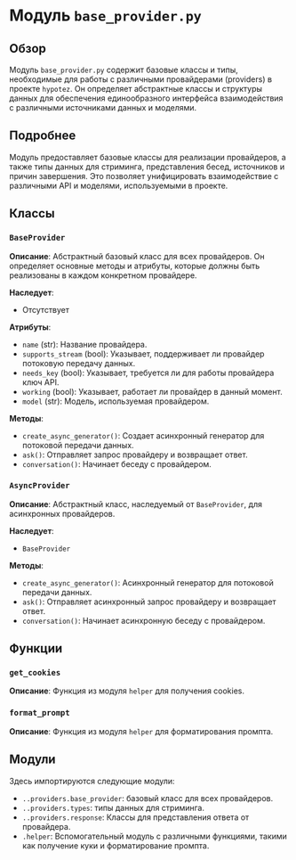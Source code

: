 # Модуль `base_provider.py`

## Обзор

Модуль `base_provider.py` содержит базовые классы и типы, необходимые для работы с различными провайдерами (providers) в проекте `hypotez`. Он определяет абстрактные классы и структуры данных для обеспечения единообразного интерфейса взаимодействия с различными источниками данных и моделями.

## Подробнее

Модуль предоставляет базовые классы для реализации провайдеров, а также типы данных для стриминга, представления бесед, источников и причин завершения. Это позволяет унифицировать взаимодействие с различными API и моделями, используемыми в проекте.

## Классы

### `BaseProvider`

**Описание**: Абстрактный базовый класс для всех провайдеров. Он определяет основные методы и атрибуты, которые должны быть реализованы в каждом конкретном провайдере.

**Наследует**:
- Отсутствует

**Атрибуты**:
- `name` (str): Название провайдера.
- `supports_stream` (bool): Указывает, поддерживает ли провайдер потоковую передачу данных.
- `needs_key` (bool): Указывает, требуется ли для работы провайдера ключ API.
- `working` (bool): Указывает, работает ли провайдер в данный момент.
- `model` (str): Модель, используемая провайдером.

**Методы**:
- `create_async_generator()`: Создает асинхронный генератор для потоковой передачи данных.
- `ask()`: Отправляет запрос провайдеру и возвращает ответ.
- `conversation()`: Начинает беседу с провайдером.

### `AsyncProvider`

**Описание**: Абстрактный класс, наследуемый от `BaseProvider`, для асинхронных провайдеров.

**Наследует**:
- `BaseProvider`

**Методы**:
- `create_async_generator()`: Асинхронный генератор для потоковой передачи данных.
- `ask()`: Отправляет асинхронный запрос провайдеру и возвращает ответ.
- `conversation()`: Начинает асинхронную беседу с провайдером.

## Функции

### `get_cookies`

**Описание**: Функция из модуля `helper` для получения cookies.

### `format_prompt`

**Описание**: Функция из модуля `helper` для форматирования промпта.

## Модули
Здесь импортируются следующие модули:
- `..providers.base_provider`: базовый класс для всех провайдеров.
- `..providers.types`: типы данных для стриминга.
- `..providers.response`: Классы для представления ответа от провайдера.
- `.helper`: Вспомогательный модуль с различными функциями, такими как получение куки и форматирование промпта.
